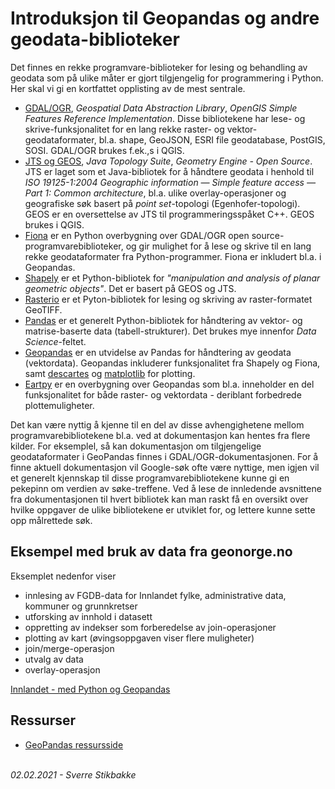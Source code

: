 # Introduksjon til Geopandas og andre geodata-biblioteker

Det finnes en rekke programvare-biblioteker for lesing og behandling av geodata som på ulike måter er gjort tilgjengelig for programmering i Python. Her skal vi gi en kortfattet opplisting av de mest sentrale.

- [GDAL/OGR](https://trac.osgeo.org/gdal/wiki/FAQGeneral), _Geospatial Data Abstraction Library_, _OpenGIS Simple Features Reference Implementation_. Disse bibliotekene har lese- og skrive-funksjonalitet for en lang rekke raster- og vektor-geodataformater, bl.a. shape, GeoJSON, ESRI file geodatabase, PostGIS, SOSI. GDAL/OGR brukes f.ek.,s i QGIS.
- [JTS og GEOS](https://github.com/locationtech/jts), _Java Topology Suite_, _Geometry Engine - Open Source_. JTS er laget som et Java-bibliotek for å håndtere geodata i henhold til _ISO 19125-1:2004 Geographic information — Simple feature access — Part 1: Common architecture_, bl.a. ulike overlay-operasjoner og geografiske søk basert på _point set_-topologi (Egenhofer-topologi). GEOS er en oversettelse av JTS til programmeringsspåket C++. GEOS brukes i QGIS.
- [Fiona](https://github.com/Toblerity/Fiona) er en Python overbygning over GDAL/OGR open source-programvarebiblioteker, og gir mulighet for å lese og skrive til en lang rekke geodataformater fra Python-programmer. Fiona er inkludert bl.a. i Geopandas.
- [Shapely](https://github.com/Toblerity/Shapely) er et Python-bibliotek for _"manipulation and analysis of planar geometric objects"_. Det er basert på GEOS og JTS.
- [Rasterio](https://rasterio.readthedocs.io/en/latest/) er et Pyton-bibliotek for lesing og skriving av raster-formatet GeoTIFF.
- [Pandas](https://pandas.pydata.org/docs/getting_started/overview.html) er et generelt Python-bibliotek for håndtering av vektor- og matrise-baserte data (tabell-strukturer). Det brukes mye innenfor _Data Science_-feltet.
- [Geopandas](https://geopandas.org/) er en utvidelse av Pandas for håndtering av geodata (vektordata). Geopandas inkluderer funksjonalitet fra Shapely og Fiona, samt [descartes](https://pypi.org/project/descartes/) og [matplotlib](https://matplotlib.org/) for plotting.
- [Eartpy](https://www.earthdatascience.org/tools/earthpy/) er en overbygning over Geopandas som bl.a. inneholder en del funksjonalitet for både raster- og vektordata - deriblant forbedrede plottemuligheter.

Det kan være nyttig å kjenne til en del av disse avhengighetene mellom programvarebibliotekene bl.a. ved at dokumentasjon kan hentes fra flere kilder. For eksemplel, så kan dokumentasjon om tilgjengelige geodataformater i GeoPandas finnes i GDAL/OGR-dokumentasjonen. For å finne aktuell dokumentasjon vil Google-søk ofte være nyttige, men igjen vil et generelt kjennskap til disse programvarebibliotekene kunne gi en pekepinn om verdien av søke-treffene. Ved å lese de innledende avsnittene fra dokumentasjonen til hvert bibliotek kan man raskt få en oversikt over hvilke oppgaver de ulike bibliotekene er utviklet for, og lettere kunne sette opp målrettede søk.

## Eksempel med bruk av data fra geonorge.no

Eksemplet nedenfor viser

- innlesing av FGDB-data for Innlandet fylke, administrative data, kommuner og grunnkretser
- utforsking av innhold i datasett
- oppretting av indekser som forberedelse av join-operasjoner
- plotting av kart (øvingsoppgaven viser flere muligheter)
- join/merge-operasjon
- utvalg av data
- overlay-operasjon

[Innlandet - med Python og Geopandas](geopandas-innlandet.html)


## Ressurser

- [GeoPandas ressursside](index.html)

\
_02.02.2021 - Sverre Stikbakke_
